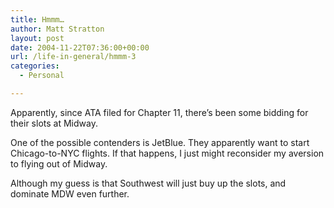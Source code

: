 ```yaml
---
title: Hmmm…
author: Matt Stratton
layout: post
date: 2004-11-22T07:36:00+00:00
url: /life-in-general/hmmm-3
categories:
  - Personal

---
```

Apparently, since ATA filed for Chapter 11, there&#8217;s been some bidding for their slots at Midway.

One of the possible contenders is JetBlue. They apparently want to start Chicago-to-NYC flights. If that happens, I just might reconsider my aversion to flying out of Midway.

Although my guess is that Southwest will just buy up the slots, and dominate MDW even further.